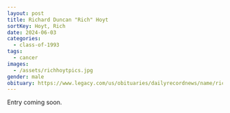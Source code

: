 ```yaml
---
layout: post
title: Richard Duncan "Rich" Hoyt
sortKey: Hoyt, Rich
date: 2024-06-03
categories:
  - class-of-1993
tags:
  - cancer
images:
  - /assets/richhoytpics.jpg
gender: male
obituary: https://www.legacy.com/us/obituaries/dailyrecordnews/name/richard-hoyt-obituary?id=55407007
---
```

E﻿ntry coming soon.